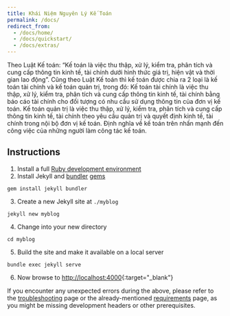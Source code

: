 ```yaml
---
title: Khái Niệm Nguyên Lý Kế Toán
permalink: /docs/
redirect_from:
  - /docs/home/
  - /docs/quickstart/
  - /docs/extras/
---
```

Theo Luật Kế toán: “Kế toán là việc thu thập, xử
lý, kiểm tra, phân tích và cung cấp thông tin kinh tế, tài chính dưới
hình thức giá trị, hiện vật và thời gian lao động”.
Cũng theo Luật Kế toán thì kế toán được chia ra 2 loại là kế toán
tài chính và kế toán quản trị, trong đó:
Kế toán tài chính là việc thu thập, xử lý, kiểm tra, phân tích và
cung cấp thông tin kinh tế, tài chính bằng báo cáo tài chính cho đối
tượng có nhu cầu sử dụng thông tin của đơn vị kế toán. 
Kế toán quản trị là việc thu thập, xử lý, kiểm tra, phân tích và
cung cấp thông tin kinh tế, tài chính theo yêu cầu quản trị và quyết
định kinh tế, tài chính trong nội bộ đơn vị kế toán. Định nghĩa về kế
toán trên nhấn mạnh đến công việc của những người làm công tác kế toán. 

## Instructions

1. Install a full [Ruby development environment](/docs/installation/)
2. Install Jekyll and [bundler](/docs/ruby-101/#bundler) [gems](/docs/ruby-101/#gems)
```
gem install jekyll bundler
```
3. Create a new Jekyll site at `./myblog`
```
jekyll new myblog
```
4. Change into your new directory
```
cd myblog
```
5. Build the site and make it available on a local server
```
bundle exec jekyll serve
```
6. Now browse to [http://localhost:4000](http://localhost:4000){:target="_blank"}

If you encounter any unexpected errors during the above, please refer to the
[troubleshooting](/docs/troubleshooting/#configuration-problems) page or the
already-mentioned [requirements](/docs/installation/#requirements) page, as
you might be missing development headers or other prerequisites.

